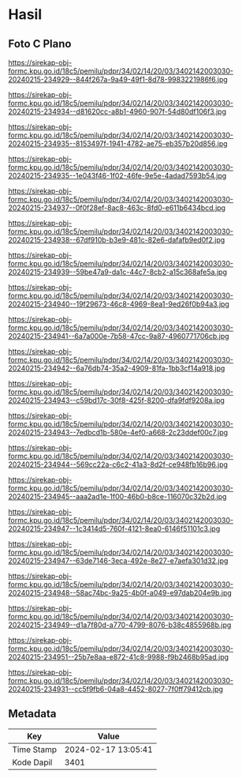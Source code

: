 # Hasil

## Foto C Plano

https://sirekap-obj-formc.kpu.go.id/18c5/pemilu/pdpr/34/02/14/20/03/3402142003030-20240215-234929--844f267a-9a49-49f1-8d78-9983221986f6.jpg

https://sirekap-obj-formc.kpu.go.id/18c5/pemilu/pdpr/34/02/14/20/03/3402142003030-20240215-234934--d81620cc-a8b1-4960-907f-54d80df106f3.jpg

https://sirekap-obj-formc.kpu.go.id/18c5/pemilu/pdpr/34/02/14/20/03/3402142003030-20240215-234935--8153497f-1941-4782-ae75-eb357b20d856.jpg

https://sirekap-obj-formc.kpu.go.id/18c5/pemilu/pdpr/34/02/14/20/03/3402142003030-20240215-234935--1e043f46-1f02-46fe-9e5e-4adad7593b54.jpg

https://sirekap-obj-formc.kpu.go.id/18c5/pemilu/pdpr/34/02/14/20/03/3402142003030-20240215-234937--0f0f28ef-8ac8-463c-8fd0-e611b6434bcd.jpg

https://sirekap-obj-formc.kpu.go.id/18c5/pemilu/pdpr/34/02/14/20/03/3402142003030-20240215-234938--67df910b-b3e9-481c-82e6-dafafb9ed0f2.jpg

https://sirekap-obj-formc.kpu.go.id/18c5/pemilu/pdpr/34/02/14/20/03/3402142003030-20240215-234939--59be47a9-da1c-44c7-8cb2-a15c368afe5a.jpg

https://sirekap-obj-formc.kpu.go.id/18c5/pemilu/pdpr/34/02/14/20/03/3402142003030-20240215-234940--19f29673-46c8-4969-8ea1-9ed26f0b94a3.jpg

https://sirekap-obj-formc.kpu.go.id/18c5/pemilu/pdpr/34/02/14/20/03/3402142003030-20240215-234941--6a7a000e-7b58-47cc-9a87-4960771706cb.jpg

https://sirekap-obj-formc.kpu.go.id/18c5/pemilu/pdpr/34/02/14/20/03/3402142003030-20240215-234942--6a76db74-35a2-4909-81fa-1bb3cf14a918.jpg

https://sirekap-obj-formc.kpu.go.id/18c5/pemilu/pdpr/34/02/14/20/03/3402142003030-20240215-234943--c59bd17c-30f8-425f-8200-dfa9fdf9208a.jpg

https://sirekap-obj-formc.kpu.go.id/18c5/pemilu/pdpr/34/02/14/20/03/3402142003030-20240215-234943--7edbcd1b-580e-4ef0-a668-2c23ddef00c7.jpg

https://sirekap-obj-formc.kpu.go.id/18c5/pemilu/pdpr/34/02/14/20/03/3402142003030-20240215-234944--569cc22a-c6c2-41a3-8d2f-ce948fb16b96.jpg

https://sirekap-obj-formc.kpu.go.id/18c5/pemilu/pdpr/34/02/14/20/03/3402142003030-20240215-234945--aaa2ad1e-1f00-46b0-b8ce-116070c32b2d.jpg

https://sirekap-obj-formc.kpu.go.id/18c5/pemilu/pdpr/34/02/14/20/03/3402142003030-20240215-234947--1c3414d5-760f-4121-8ea0-6146f51101c3.jpg

https://sirekap-obj-formc.kpu.go.id/18c5/pemilu/pdpr/34/02/14/20/03/3402142003030-20240215-234947--63de7146-3eca-492e-8e27-e7aefa301d32.jpg

https://sirekap-obj-formc.kpu.go.id/18c5/pemilu/pdpr/34/02/14/20/03/3402142003030-20240215-234948--58ac74bc-9a25-4b0f-a049-e97dab204e9b.jpg

https://sirekap-obj-formc.kpu.go.id/18c5/pemilu/pdpr/34/02/14/20/03/3402142003030-20240215-234949--d1a7f80d-a770-4799-8076-b38c4855968b.jpg

https://sirekap-obj-formc.kpu.go.id/18c5/pemilu/pdpr/34/02/14/20/03/3402142003030-20240215-234951--25b7e8aa-e872-41c8-9988-f9b2468b95ad.jpg

https://sirekap-obj-formc.kpu.go.id/18c5/pemilu/pdpr/34/02/14/20/03/3402142003030-20240215-234931--cc5f9fb6-04a8-4452-8027-7f0ff79412cb.jpg


## Metadata

| Key        | Value               |
| ---------- | ------------------- |
| Time Stamp | 2024-02-17 13:05:41 |
| Kode Dapil | 3401                |



